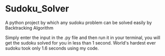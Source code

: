 # Sudoku_Solver
A python project by which any sudoku problem can be solved easily by Backtracking Algorithm

Simply enter the input in the .py file and then run it in your terminal, you will get the sudoku solved for you in less than 1 second. World's hardest ever sudoku took only 1.6 seconds using my code.
